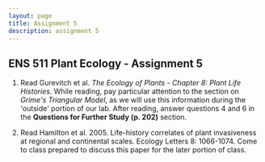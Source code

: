 ```yaml
---
layout: page
title: Assignment 5
description: assignment 5
---
```


## ENS 511 Plant Ecology - Assignment 5

1. Read Gurevitch et al. *The Ecology of Plants - Chapter 8: Plant Life Histories*. While reading, pay particular attention to the section on *Grime's Triangular Model*, as we will use this information during the 'outside' portion of our lab. After reading, answer  questions 4 and 6 in the **Questions for Further Study (p. 202)** section. 

2. Read Hamilton et al. 2005. Life-history correlates of plant invasiveness at regional and continental scales. Ecology Letters 8: 1066-1074. Come to class prepared to discuss this paper for the later portion of class.
